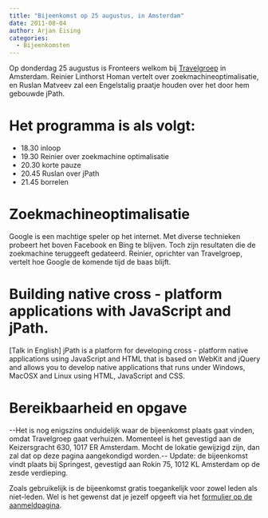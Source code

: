 ```yaml
---
title: "Bijeenkomst op 25 augustus, in Amsterdam"
date: 2011-08-04
author: Arjan Eising
categories: 
  - Bijeenkomsten
---
```

Op donderdag 25 augustus is Fronteers welkom bij [Travelgroep](http://travelgroep.nl) in Amsterdam. Reinier Linthorst Homan vertelt over zoekmachineoptimalisatie, en Ruslan Matveev zal een Engelstalig praatje houden over het door hem gebouwde jPath.

# Het programma is als volgt:

* 18.30 inloop
* 19.30 Reinier over zoekmachine optimalisatie
* 20.30 korte pauze
* 20.45 Ruslan over jPath
* 21.45 borrelen

# Zoekmachineoptimalisatie

Google is een machtige speler op het internet. Met diverse technieken probeert het boven Facebook en Bing te blijven. Toch zijn resultaten die de zoekmachine teruggeeft gedateerd. Reinier, oprichter van Travelgroep, vertelt hoe Google de komende tijd de baas blijft.

# Building native cross - platform applications with JavaScript and jPath.

[Talk in English] jPath is a platform for developing cross - platform native applications using JavaScript and HTML that is based on WebKit and jQuery and allows you to develop native applications that runs under Windows, MacOSX and Linux using HTML, JavaScript and CSS.

# Bereikbaarheid en opgave

--Het is nog enigszins onduidelijk waar de bijeenkomst plaats gaat vinden, omdat Travelgroep gaat verhuizen. Momenteel is het gevestigd aan de Keizersgracht 630, 1017 ER Amsterdam. Mocht de lokatie gewijzigd zijn, dan zal dat op deze pagina aangekondigd worden.-- Update: de bijeenkomst vindt plaats bij Springest, gevestigd aan Rokin 75, 1012 KL Amsterdam op de zesde verdieping.

Zoals gebruikelijk is de bijeenkomst gratis toegankelijk voor zowel leden als niet-leden. Wel is het gewenst dat je jezelf opgeeft via het [formulier op de aanmeldpagina](/bijeenkomsten/2011/travelgroep#formulier-1).
